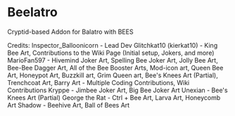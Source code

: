 # Beelatro
Cryptid-based Addon for Balatro with BEES







Credits:
Inspector_Balloonicorn - Lead Dev
Glitchkat10 (kierkat10) - King Bee Art, Contributions to the Wiki Page (Initial setup, Jokers, and more)
MarioFan597 - Hivemind Joker Art, Spelling Bee Joker Art, Jolly Bee Art, Bee-Bee Dagger Art, All of the Bee Booster Arts, Mod-icon art, Queen Bee Art, Honeypot Art, Buzzkill art, Grim Queen art, Bee's Knees Art (Partial), Trenchcoat Art, Barry Art
            - Multiple Coding Contributions, Wiki Contributions
Kryppe - Jimbee Joker Art, Big Bee Joker Art
Unexian - Bee's Knees Art (Partial)
George the Rat - Ctrl + Bee Art, Larva Art, Honeycomb Art
Shadow - Beehive Art, Ball of Bees Art
